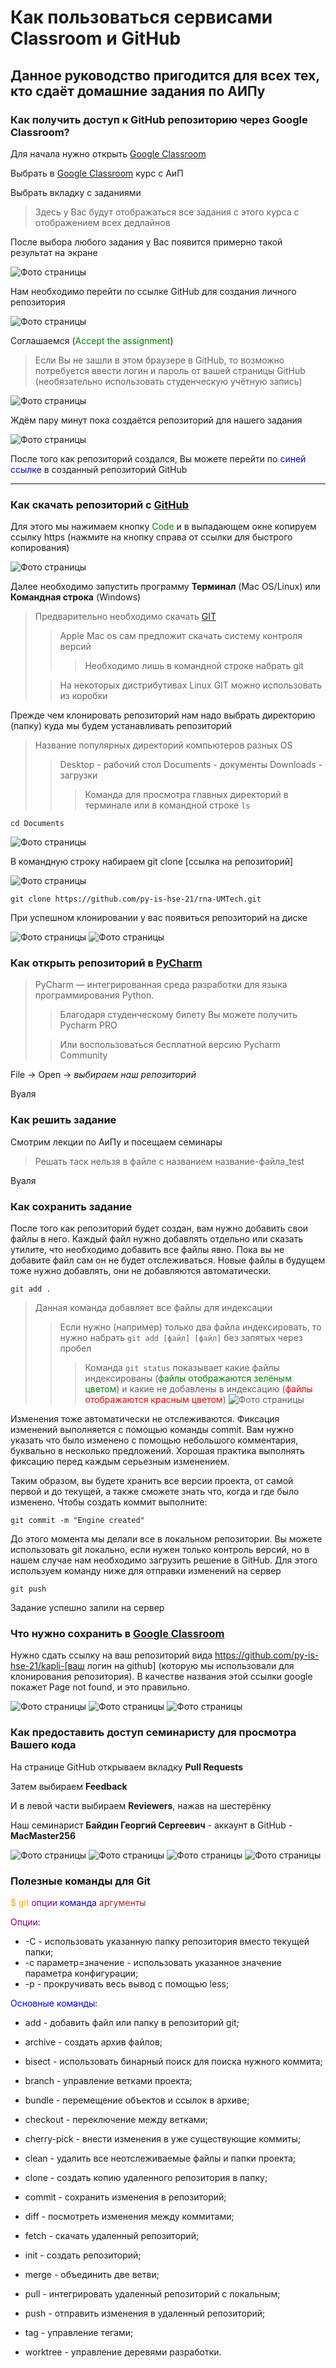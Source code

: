 # Как пользоваться сервисами Classroom и GitHub

## Данное руководство пригодится для всех тех, кто сдаёт домашние задания по АИПу

### Как получить доступ к GitHub репозиторию через Google Classroom?

Для начала нужно открыть [Google Classroom](https://classroom.google.com "Тыкай")

Выбрать в [Google Classroom](https://classroom.google.com "Тыкай") курс с АиП

Выбрать вкладку с заданиями
> Здесь у Вас будут отображаться все задания с этого курса с отображением всех дедлайнов
 
После выбора любого задания у Вас появится примерно такой результат на экране

![Фото страницы](images/classroom-page.png)

Нам необходимо перейти по ссылке GitHub для создания личного репозитория

![Фото страницы](images/rti-to-github.png)

Соглашаемся (<span style="color:green">Accept the assignment</span>)
> Если Вы не зашли в этом браузере в GitHub, то возможно потребуется ввести логин и пароль от вашей страницы GitHub (необязательно использовать студенческую учётную запись)


![Фото страницы](images/accepted-the-assignment.png)

Ждём пару минут пока создаётся репозиторий для нашего задания

![Фото страницы](images/rtr-to-github.png)

После того как репозиторий создался, Вы можете перейти по <span style="color:blue">синей ссылке</span> в созданный репозиторий GitHub

---

### Как скачать репозиторий с [GitHub](http://github.com)

Для этого мы нажимаем кнопку <span style="color:green">Code</span> и в выпадающем окне копируем ссылку https (нажмите на кнопку справа от ссылки для быстрого копирования)

![Фото страницы](images/main-github.png)

Далее необходимо запустить программу **Терминал** (Mac OS/Linux) или **Командная строка** (Windows)

> Предварительно необходимо скачать [GIT](https://git-scm.com/downloads) 
>> Apple Mac os сам предложит скачать систему контроля версий 
>>> Необходимо лишь в командной строке набрать git
> 
>> На некоторых дистрибутивах Linux GIT можно использовать из коробки
> 
Прежде чем клонировать репозиторий нам надо выбрать директорию (папку) куда мы будем устанавливать репозиторий
> Название популярных директорий компьютеров разных OS
>> Desktop - рабочий стол
>> Documents - документы
>> Downloads - загрузки
>>> Команда для просмотра главных директорий в терминале или в командной строке
>>>  ```ls```
> 
```
cd Documents
```
![Фото страницы](images/ls-cd.png)

В командную строку набираем git clone [ссылка на репозиторий]

![Фото страницы](images/git-clone.png)

```
git clone https://github.com/py-is-hse-21/rna-UMTech.git
```

При успешном клонировании у вас появиться репозиторий на диске

![Фото страницы](images/clone-success.png)
![Фото страницы](images/repo.png)

### Как открыть репозиторий в [PyCharm](https://www.jetbrains.com/pycharm/)

>PyCharm — интегрированная среда разработки для языка программирования Python.
>> Благодаря студенческому билету Вы можете получить Pycharm PRO
> 
>> Или воспользоваться бесплатной версию Pycharm Community 

File -> Open -> *выбираем наш репозиторий*

Вуаля

### Как решить задание

Смотрим лекции по АиПу и посещаем семинары

> Решать таск нельзя в файле с названием название-файла_test

Вуаля

### Как сохранить задание

После того как репозиторий будет создан, вам нужно добавить свои файлы в него. Каждый файл нужно добавлять отдельно или сказать утилите, что необходимо добавить все файлы явно. Пока вы не добавите файл сам он не будет отслеживаться. Новые файлы в будущем тоже нужно добавлять, они не добавляются автоматически.

```
git add .
```

> Данная команда добавляет все файлы для индексации
>> Если нужно (например) только два файла индексировать, то нужно набрать
>> ```git add [файл] [файл]``` без запятых через пробел
>>> Команда ```git status``` показывает какие файлы индексированы (<span style="color:green">файлы отображаются зелёным цветом</span>) и какие не добавлены в индексацию (<span style="color:red">файлы отображаются красным цветом</span>)
>>>  ![Фото страницы](images/git-status.png)
> 
Изменения тоже автоматически не отслеживаются. Фиксация изменений выполняется с помощью команды commit. Вам нужно указать что было изменено с помощью небольшого комментария, буквально в несколько предложений. Хорошая практика выполнять фиксацию перед каждым серьезным изменением.

Таким образом, вы будете хранить все версии проекта, от самой первой и до текущей, а также сможете знать что, когда и где было изменено. Чтобы создать коммит выполните:

```
git commit -m "Engine created"
```

До этого момента мы делали все в локальном репозитории. Вы можете использовать git локально, если нужен только контроль версий, но в нашем случае нам необходимо загрузить решение в GitHub. Для этого используем команду ниже для отправки изменений на сервер

```
git push
```

Задание успешно залили на сервер

### Что нужно сохранить в [Google Classroom](https://classroom.google.com "Тыкай")

Нужно сдать ссылку на ваш репозиторий вида https://github.com/py-is-hse-21/kapli-[ваш логин на github] (которую мы использовали для клонирования репозитория). В качестве названия этой ссылки google покажет Page not found, и это правильно.

![Фото страницы](images/classroom1.png)
![Фото страницы](images/classroom2.png)
![Фото страницы](images/classroom3.png)

### Как предоставить доступ семинаристу для просмотра Вашего кода

На странице GitHub открываем вкладку **Pull Requests**

Затем выбираем **Feedback**

И в левой части выбираем **Reviewers**, нажав на шестерёнку

Наш семинарист **Байдин Георгий Сергеевич** - аккаунт в GitHub - **MacMaster256**

![Фото страницы](images/github1.png)
![Фото страницы](images/github2.png)
![Фото страницы](images/github3.png)
![Фото страницы](images/github4.png)

### Полезные команды для Git

<span style="color:orange">$ git</span> <span style="color:purple">опции</span> <span style="color:blue">команда</span> <span style="color:brown">аргументы</span>

<span style="color:purple">Опции</span>:
- -C - использовать указанную папку репозитория вместо текущей папки;
- -c параметр=значение - использовать указанное значение параметра конфигурации;
- -p - прокручивать весь вывод с помощью less;

<span style="color:blue">Основные команды:</span>
- add - добавить файл или папку в репозиторий git;

- archive - создать архив файлов;
- bisect - использовать бинарный поиск для поиска нужного коммита;
- branch - управление ветками проекта;
- bundle - перемещение объектов и ссылок в архиве;
- checkout - переключение между ветками;
- cherry-pick - внести изменения в уже существующие коммиты;
- clean - удалить все неотслеживаемые файлы и папки проекта;
- clone - создать копию удаленного репозитория в папку;
- commit - сохранить изменения в репозиторий;
- diff - посмотреть изменения между коммитами;
- fetch - скачать удаленный репозиторий;
- init - создать репозиторий;
- merge - объединить две ветви;
- pull - интегрировать удаленный репозиторий с локальным;
- push - отправить изменения в удаленный репозиторий;
- tag - управление тегами;
- worktree - управление деревями разработки.

